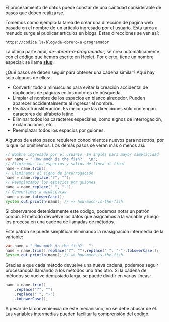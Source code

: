 El procesamiento de datos puede constar de una cantidad considerable de pasos que deben realizarse.

Tomemos como ejemplo la tarea de crear una dirección de página web basada en el nombre de un artículo ingresado por el usuario. Esta tarea a menudo surge al publicar artículos en blogs. Estas direcciones se ven así:

```
https://codica.la/blog/de-obrero-a-programador
```

La última parte aquí, *de-obrero-a-programador*, se crea automáticamente con el código que hemos escrito en Hexlet. Por cierto, tiene un nombre especial: se llama [**slug**](https://en.wikipedia.org/wiki/Clean_URL#Slug).

¿Qué pasos se deben seguir para obtener una cadena similar? Aquí hay solo algunos de ellos:

* Convertir todo a minúsculas para evitar la creación accidental de duplicados de páginas en los motores de búsqueda.
* Limpiar el nombre de los espacios en blanco alrededor. Pueden aparecer accidentalmente al ingresar el nombre.
* Realizar transliteración. Es mejor que las direcciones solo contengan caracteres del alfabeto latino.
* Eliminar todos los caracteres especiales, como signos de interrogación, exclamaciones, etc.
* Reemplazar todos los espacios por guiones.

Algunos de estos pasos requieren conocimientos nuevos para nosotros, por lo que los omitiremos. Los demás pasos se verán más o menos así:

```java
// Nombre ingresado por el usuario. En inglés para mayor simplicidad
var name = " How much is the fish?   \n";
// Eliminamos los espacios y saltos de línea al final
name = name.trim();
// Eliminamos el signo de interrogación
name = name.replace("?", "");
// Reemplazamos los espacios por guiones
name = name.replace(" ", "-");
// Convertimos a minúsculas
name = name.toLowerCase();
System.out.println(name); // => how-much-is-the-fish
```

Si observamos detenidamente este código, podemos notar un patrón común. El método devuelve los datos que asignamos a la variable y luego los procesa en una cadena de llamadas de métodos.

Este patrón se puede simplificar eliminando la reasignación intermedia de la variable:

```java
var name = " How much is the fish?   ";
name = name.trim().replace("?", "").replace(" ", "-").toLowerCase();
System.out.println(name); // => how-much-is-the-fish
```

Gracias a que cada método devuelve una nueva cadena, podemos seguir procesándola llamando a los métodos uno tras otro. Si la cadena de métodos se vuelve demasiado larga, se puede dividir en varias líneas:

```java
name = name.trim()
    .replace("?", "")
    .replace(" ", "-")
    .toLowerCase();
```

A pesar de la conveniencia de este mecanismo, no se debe abusar de él. Las variables intermedias pueden facilitar la comprensión del código.
